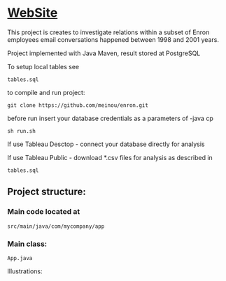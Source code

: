 # [WebSite](http://enron.s3-website-us-east-1.amazonaws.com/)

This project is creates to investigate relations within a subset of Enron employees email conversations happened between 1998 and 2001 years.

Project implemented with Java Maven, result stored at PostgreSQL

To setup local tables see 

`tables.sql`

to compile and run project:

`git clone https://github.com/meinou/enron.git`

before run insert your database credentials as a parameters of -java cp

`sh run.sh`

If use Tableau Desctop - connect your database directly for analysis

If use Tableau Public - download *.csv files for analysis as described in

`tables.sql`

## Project structure:

### Main code located at
`src/main/java/com/mycompany/app`

### Main class:
`App.java`

Illustrations:
![]()
